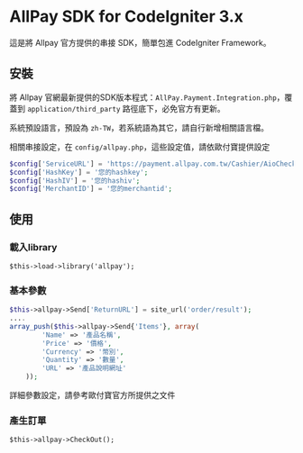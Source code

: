 # AllPay SDK for CodeIgniter 3.x

這是將 Allpay 官方提供的串接 SDK，簡單包進 CodeIgniter Framework。

## 安裝
將 Allpay 官網最新提供的SDK版本程式：`AllPay.Payment.Integration.php`，覆蓋到 `application/third_party` 路徑底下，必免官方有更新。

系統預設語言，預設為 `zh-TW`，若系統語為其它，請自行新增相關語言檔。

相關串接設定，在 `config/allpay.php`，這些設定值，請依歐付寶提供設定

```php
$config['ServiceURL'] = 'https://payment.allpay.com.tw/Cashier/AioCheckOut';
$config['HashKey'] = '您的hashkey';
$config['HashIV'] = '您的hashiv';
$config['MerchantID'] = '您的merchantid';
```


## 使用

### 載入library

`$this->load->library('allpay');`

### 基本參數

```php
$this->allpay->Send['ReturnURL'] = site_url('order/result');
....
array_push($this->allpay->Send{'Items'}, array(
        'Name' => '產品名稱',
        'Price' => '價格',
        'Currency' => '幣別',
        'Quantity' => '數量',
        'URL' => '產品說明網址'
    ));
```
詳細參數設定，請參考歐付寶官方所提供之文件

### 產生訂單
`$this->allpay->CheckOut();`
